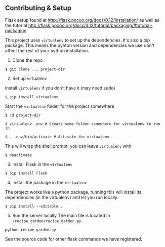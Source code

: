 ## Contributing & Setup

Flask setup found at http://flask.pocoo.org/docs/0.12/installation/
as well as the tutorial http://flask.pocoo.org/docs/0.12/tutorial/packaging/#tutorial-packaging

This project uses `virtualenv` to set up the dependencies. It's also
a pip package. This means the pyhton version and dependencies we use don't affect
the rest of your python installation.

1. Clone the repo

```
$ git clone ... project-dir
```
2. Set up virtualenv

Install `virtualenv` if you don't have it (may need sudo)

```
$ pip install virtualenv
```

Start the `virtualenv` folder for the project somewhere

```
$ cd project-dir

$ virtualenv .env # Create some folder somewhere for virtualenv to run in

$ . .env/bin/activate # Activate the virtualenv
```

This will wrap the shell prompt; you can leave `virtualenv` with

```
$ deactivate
```

3. Install Flask in the `virtualenv`

```
$ pip install Flask
```

4. Install the package in the `virtualenv`

The project works like a python package, running this will
install its dependencies (in the virtualenv) and let you run locally.

```
$ pip install --editable .
```

5. Run the server locally
The main file is located in `/recipe_garden/recipe_garden.py`.
```
python recipe_garden.py
```

See the source code for other flask commands we have registered.

